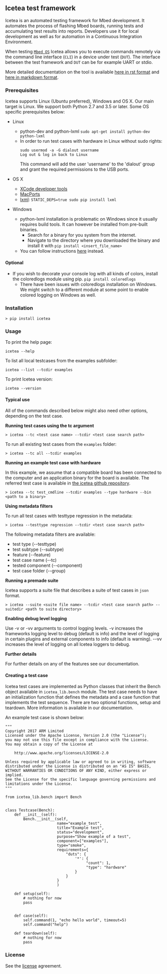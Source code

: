 ## Icetea test framework

Icetea is an automated testing framework for Mbed development.
It automates the process of flashing Mbed boards, running tests
and accumulating test results into reports.
Developers use it for local development as well as for
automation in a Continuous Integration Environment.

When testing [`Mbed OS`](https://www.mbed.com/en/platform/mbed-os/)
Icetea allows you to execute commands remotely via
the command line interface (`CLI`) in a device under test (`DUT`).
The interface between the test framework and `DUT` can be
for example UART or stdio.

More detailed documentation on the tool is available
[here in rst format](https://github.com/ARMmbed/icetea/tree/master/doc-source)
and [here in markdown format](https://github.com/ARMmbed/icetea/tree/master/doc).

### Prerequisites
Icetea supports Linux (Ubuntu preferred), Windows and OS X. Our main target is Linux.
We support both Python 2.7 and 3.5 or later. Some OS specific prerequisites below:

* Linux
    * python-dev and python-lxml
        `sudo apt-get install python-dev python-lxml`
    * In order to run test cases with hardware in Linux without sudo rights:
        ```
        sudo usermod -a -G dialout username
        Log out & log in back to Linux
        ```
        This command will add the user 'username' to the 'dialout' group and
        grant the required permissions to the USB ports.
* OS X
    * [XCode developer tools](http://osxdaily.com/2014/02/12/install-command-line-tools-mac-os-x/)
    * [MacPorts](https://www.macports.org/install.php)
    * [lxml](http://lxml.de/installation.html#installation):
        `STATIC_DEPS=true sudo pip install lxml`

* Windows
    * python-lxml installation is problematic on Windows since
    it usually requires build tools. It can however be installed
    from pre-built binaries.
        * Search for a binary for you system from the internet.
        * Navigate to the directory where you downloaded the
        binary and install it with `pip install <insert_file_name>`
    * You can follow instructions [here](http://lxml.de/installation.html#installation)
    instead.

#### Optional

* If you wish to decorate your console log with all kinds of colors,
install the coloredlogs module using pip. `pip install coloredlogs`
    * There have been issues with coloredlogs installation on Windows.
     We might switch to a different module at some point to enable
     colored logging on Windows as well.

### Installation

`> pip install icetea`

### Usage

To print the help page:

`icetea --help`

To list all local testcases from the examples subfolder:

`icetea --list --tcdir examples`

To print Icetea version:

`icetea --version`

#### Typical use

All of the commands described below might also need other options,
depending on the test case.

**Running test cases using the tc argument**

`> icetea --tc <test case name> --tcdir <test case search path>`

To run all existing test cases from the `examples` folder:

`> icetea --tc all --tcdir examples`

**Running an example test case with hardware**

In this example, we assume that a compatible board has been connected
to the computer and an application binary for the board is available.
The referred test case is available in [the icetea github repository](https://github.com/ARMmbed/icetea/blob/master/examples/test_cmdline.py).

`> icetea --tc test_cmdline --tcdir examples --type hardware --bin <path to a binary>`

**Using metadata filters**

To run all test cases with testtype regression in the metadata:

`> icetea --testtype regression --tcdir <test case search path>`

The following metadata filters are available:
* test type (--testtype)
* test subtype (--subtype)
* feature (--feature)
* test case name (--tc)
* tested component (--component)
* test case folder (--group)

**Running a premade suite**

Icetea supports a suite file that describes a suite of test cases
in `json` format.

`> icetea --suite <suite file name> --tcdir <test case search path> --suitedir <path to suite directory>`

**Enabling debug level logging**

Use -v or -vv arguments to control logging levels. -v increases the frameworks logging level
to debug (default is info) and the level of logging in
certain plugins and external components to info (default is warning).
--vv increases the level of logging on all Icetea loggers to debug.

**Further details**

For further details on any of the features see our documentation.

#### Creating a test case
Icetea test cases are implemented as Python classes that inherit the Bench object available in `icetea_lib.bench` module.
The test case needs to have an initialization function that defines the metadata and a case function that implements the test sequence.
There are two optional functions, setup and teardown. More information is available in our documentation.

An example test case is shown below:

```
"""
Copyright 2017 ARM Limited
Licensed under the Apache License, Version 2.0 (the "License");
you may not use this file except in compliance with the License.
You may obtain a copy of the License at

    http://www.apache.org/licenses/LICENSE-2.0

Unless required by applicable law or agreed to in writing, software
distributed under the License is distributed on an "AS IS" BASIS,
WITHOUT WARRANTIES OR CONDITIONS OF ANY KIND, either express or implied.
See the License for the specific language governing permissions and
limitations under the License.
"""

from icetea_lib.bench import Bench


class Testcase(Bench):
    def __init__(self):
        Bench.__init__(self,
                       name="example_test",
                       title="Example test",
                       status="development",
                       purpose="Show example of a test",
                       component=["examples"],
                       type="smoke",
                       requirements={
                           "duts": {
                               '*': {
                                    "count": 1,
                                    "type": "hardware"
                               }
                           }
                       }
                       )

    def setup(self):
        # nothing for now
        pass


    def case(self):
        self.command(1, "echo hello world", timeout=5)
        self.command("help")

    def teardown(self):
        # nothing for now
        pass
```

### License
See the [license](https://github.com/ARMmbed/icetea/blob/master/LICENSE) agreement.
